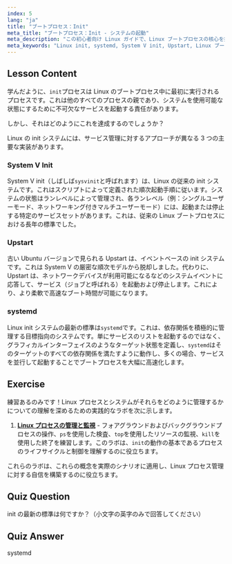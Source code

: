 ```yaml
---
index: 5
lang: "ja"
title: "ブートプロセス：Init"
meta_title: "ブートプロセス：Init - システムの起動"
meta_description: "この初心者向け Linux ガイドで、Linux ブートプロセスの核心を探ります。従来の System V、Upstart、そして現代の標準である systemd を含む、さまざまな Linux init システムについて学びます。これらのシステムがどのようにマシンのサービスを起動・管理するかを理解しましょう。"
meta_keywords: "Linux init, systemd, System V init, Upstart, Linux ブートプロセス，Linux チュートリアル，初心者 Linux, Linux ガイド"
---
```


## Lesson Content

学んだように、`init`プロセスは Linux のブートプロセス中に最初に実行されるプロセスです。これは他のすべてのプロセスの親であり、システムを使用可能な状態にするために不可欠なサービスを起動する責任があります。

しかし、それはどのようにこれを達成するのでしょうか？

Linux の init システムには、サービス管理に対するアプローチが異なる 3 つの主要な実装があります。

### System V Init

System V init（しばしば`sysvinit`と呼ばれます）は、Linux の従来の init システムです。これはスクリプトによって定義された順次起動手順に従います。システムの状態はランレベルによって管理され、各ランレベル（例：シングルユーザーモード、ネットワーキング付きマルチユーザーモード）には、起動または停止する特定のサービスセットがあります。これは、従来の Linux ブートプロセスにおける長年の標準でした。

### Upstart

古い Ubuntu バージョンで見られる Upstart は、イベントベースの init システムです。これは System V の厳密な順次モデルから脱却しました。代わりに、Upstart は、ネットワークデバイスが利用可能になるなどのシステムイベントに応答して、サービス（ジョブと呼ばれる）を起動および停止します。これにより、より柔軟で高速なブート時間が可能になります。

### systemd

Linux init システムの最新の標準は`systemd`です。これは、依存関係を積極的に管理する目標指向のシステムです。単にサービスのリストを起動するのではなく、グラフィカルインターフェイスのようなターゲット状態を定義し、`systemd`はそのターゲットのすべての依存関係を満たすように動作し、多くの場合、サービスを並行して起動することでブートプロセスを大幅に高速化します。

## Exercise

練習あるのみです！Linux プロセスとシステムがそれらをどのように管理するかについての理解を深めるための実践的なラボを次に示します。

1. **[Linux プロセスの管理と監視](https://labex.io/ja/labs/comptia-manage-and-monitor-linux-processes-590864)** - フォアグラウンドおよびバックグラウンドプロセスの操作、`ps`を使用した検査、`top`を使用したリソースの監視、`kill`を使用した終了を練習します。このラボは、`init`の動作の基本であるプロセスのライフサイクルと制御を理解するのに役立ちます。

これらのラボは、これらの概念を実際のシナリオに適用し、Linux プロセス管理に対する自信を構築するのに役立ちます。

## Quiz Question

init の最新の標準は何ですか？（小文字の英字のみで回答してください）

## Quiz Answer

systemd
